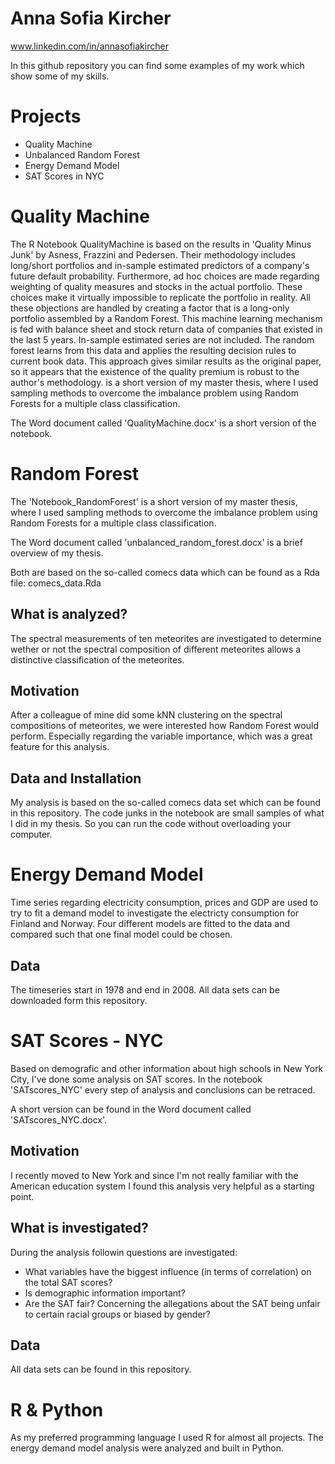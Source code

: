 # Anna Sofia Kircher
www.linkedin.com/in/annasofiakircher

In this github repository you can find some examples of my work which show some of my skills.

# Projects
* Quality Machine
* Unbalanced Random Forest
* Energy Demand Model
* SAT Scores in NYC

# Quality Machine
The R Notebook QualityMachine is based on the results in 'Quality Minus Junk' by Asness, Frazzini and Pedersen. Their methodology includes long/short portfolios and in-sample estimated predictors of a company's future default probability. Furthermore, ad hoc choices are made regarding weighting of quality measures and stocks in the actual portfolio. These choices make it virtually impossible to replicate the portfolio in reality. All these objections are handled by creating a factor that is a long-only portfolio assembled by a Random Forest. This machine learning mechanism is fed with balance sheet and stock return data of companies that existed in the last 5 years. In-sample estimated series are not included. The random forest learns from this data and applies the resulting decision rules to current book data. This approach gives similar results as the original paper, so it appears that the existence of the quality premium is robust to the author's methodology. is a short version of my master thesis, where I used sampling methods to overcome the imbalance problem using Random Forests for a multiple class classification.

The Word document called 'QualityMachine.docx' is a short version of the notebook.

# Random Forest
The 'Notebook_RandomForest' is a short version of my master thesis, where I used sampling methods to overcome the imbalance problem using Random Forests for a multiple class classification.

The Word document called 'unbalanced_random_forest.docx' is a brief overview of my thesis.

Both are based on the so-called comecs data which can be found as a Rda file: comecs_data.Rda

## What is analyzed?
The spectral measurements of ten meteorites are investigated to determine wether or not the spectral composition of different meteorites allows a distinctive classification of the meteorites.

## Motivation
After a colleague of mine did some kNN clustering on the spectral compositions of meteorites, we were interested how Random Forest would perform. Especially regarding the variable importance, which was a great feature for this analysis.

## Data and Installation
My analysis is based on the so-called comecs data set which can be found in this repository. The code junks in the notebook are small samples of what I did in my thesis. So you can run the code without overloading your computer.

# Energy Demand Model
Time series regarding electricity consumption, prices and GDP are used to try to fit a demand model to investigate the electricty consumption for Finland and Norway.
Four different models are fitted to the data and compared such that one final model could be chosen.

## Data
The timeseries start in 1978 and end in 2008. All data sets can be downloaded form this repository.

# SAT Scores - NYC
Based on demografic and other information about high schools in New York City, I've done some analysis on SAT scores. In the notebook 'SATscores_NYC' every step of analysis and conclusions can be retraced. 

A short version can be found in the Word document called 'SATscores_NYC.docx'.

## Motivation
I recently moved to New York and since I'm not really familiar with the American education system I found this analysis very helpful as a starting point. 

## What is investigated?
During the analysis followin questions are investigated:
* What variables have the biggest influence (in terms of correlation) on the total SAT scores?
* Is demographic information important?
* Are the SAT fair? Concerning the allegations about the SAT being unfair to certain racial groups or biased by gender?

## Data
All data sets can be found in this repository.

# R & Python
As my preferred programming language I used R for almost all projects. The energy demand model analysis were analyzed and built in Python.
